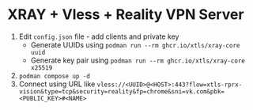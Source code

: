 # XRAY + Vless + Reality VPN Server

1. Edit `config.json` file - add clients and private key
   - Generate UUIDs using `podman run --rm ghcr.io/xtls/xray-core uuid`
   - Generate key pair using `podman run --rm ghcr.io/xtls/xray-core x25519`
2. `podman compose up -d`
3. Connect using URL like
`vless://<UUID>@<HOST>:443?flow=xtls-rprx-vision&type=tcp&security=reality&fp=chrome&sni=vk.com&pbk=<PUBLIC_KEY>#<NAME>`
